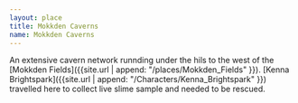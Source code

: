 ```yaml
---
layout: place
title: Mokkden Caverns
name: Mokkden Caverns
---
```


An extensive cavern network runnding under the hils to the west of the [Mokkden Fields]({{site.url | append: "/places/Mokkden_Fields" }}). [Kenna Brightspark]({{site.url | append: "/Characters/Kenna_Brightspark" }}) travelled here to collect live slime sample and needed to be rescued. 
